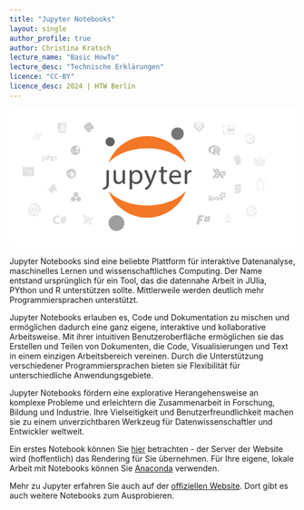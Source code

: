 ```yaml
---
title: "Jupyter Notebooks"
layout: single
author_profile: true
author: Christina Kratsch
lecture_name: "Basic HowTo"
lecture_desc: "Technische Erklärungen"
licence: "CC-BY"
licence_desc: 2024 | HTW Berlin 
---
```


![](/modules/howto-jupyter/img/jupyter.png)

Jupyter Notebooks sind eine beliebte Plattform für interaktive Datenanalyse, maschinelles Lernen und wissenschaftliches Computing. Der Name entstand ursprünglich für ein Tool, das die datennahe Arbeit in JUlia, PYthon und R unterstützen sollte. Mittlerweile werden deutlich mehr Programmiersprachen unterstützt.

Jupyter Notebooks erlauben es, Code und Dokumentation zu mischen und ermöglichen dadurch eine ganz eigene, interaktive und kollaborative Arbeitsweise. Mit ihrer intuitiven Benutzeroberfläche ermöglichen sie das Erstellen und Teilen von Dokumenten, die Code, Visualisierungen und Text in einem einzigen Arbeitsbereich vereinen. Durch die Unterstützung verschiedener Programmiersprachen bieten sie Flexibilität für unterschiedliche Anwendungsgebiete.

Jupyter Notebooks fördern eine explorative Herangehensweise an komplexe Probleme und erleichtern die Zusammenarbeit in Forschung, Bildung und Industrie. Ihre Vielseitigkeit und Benutzerfreundlichkeit machen sie zu einem unverzichtbaren Werkzeug für Datenwissenschaftler und Entwickler weltweit.

Ein erstes Notebook können Sie [hier](/modules/howto-jupyter/notebook.ipynb) betrachten - der Server der Website wird (hoffentlich) das Rendering für Sie übernehmen. Für Ihre eigene, lokale Arbeit mit Notebooks können Sie [Anaconda](/modules/howto-anaconda/anaconda.md) verwenden.

Mehr zu Jupyter erfahren Sie auch auf der [offiziellen Website](https://jupyter.org/). Dort gibt es auch weitere Notebooks zum Ausprobieren.

